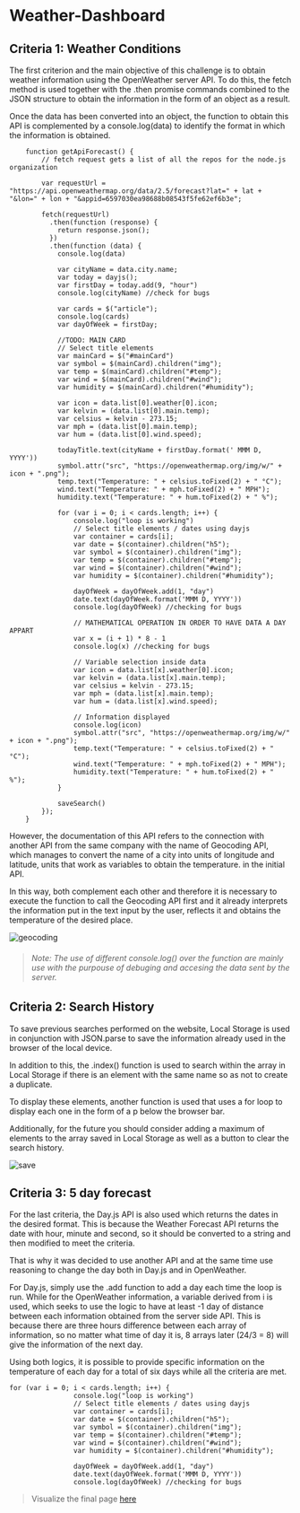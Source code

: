 # Weather-Dashboard
## Criteria 1: Weather Conditions
The first criterion and the main objective of this challenge is to obtain weather information using the OpenWeather server API. To do this, the fetch method is used together with the .then promise commands combined to the JSON structure to obtain the information in the form of an object as a result.

Once the data has been converted into an object, the function to obtain this API is complemented by a console.log(data) to identify the format in which the information is obtained.

```
    function getApiForecast() {
        // fetch request gets a list of all the repos for the node.js organization
        
        var requestUrl = "https://api.openweathermap.org/data/2.5/forecast?lat=" + lat + "&lon=" + lon + "&appid=6597030ea98688b08543f5fe62ef6b3e";
      
        fetch(requestUrl)
          .then(function (response) {
            return response.json();
          })
          .then(function (data) {
            console.log(data)

            var cityName = data.city.name;
            var today = dayjs();
            var firstDay = today.add(9, "hour")
            console.log(cityName) //check for bugs

            var cards = $("article");
            console.log(cards)
            var dayOfWeek = firstDay;

            //TODO: MAIN CARD
            // Select title elements
            var mainCard = $("#mainCard")
            var symbol = $(mainCard).children("img");
            var temp = $(mainCard).children("#temp");
            var wind = $(mainCard).children("#wind");
            var humidity = $(mainCard).children("#humidity");

            var icon = data.list[0].weather[0].icon;
            var kelvin = (data.list[0].main.temp);
            var celsius = kelvin - 273.15;
            var mph = (data.list[0].main.temp);
            var hum = (data.list[0].wind.speed);

            todayTitle.text(cityName + firstDay.format(' MMM D, YYYY'))
            symbol.attr("src", "https://openweathermap.org/img/w/" + icon + ".png");
            temp.text("Temperature: " + celsius.toFixed(2) + " °C");
            wind.text("Temperature: " + mph.toFixed(2) + " MPH");
            humidity.text("Temperature: " + hum.toFixed(2) + " %");
            
            for (var i = 0; i < cards.length; i++) {
                console.log("loop is working")
                // Select title elements / dates using dayjs
                var container = cards[i];
                var date = $(container).children("h5");
                var symbol = $(container).children("img");
                var temp = $(container).children("#temp");
                var wind = $(container).children("#wind");
                var humidity = $(container).children("#humidity");

                dayOfWeek = dayOfWeek.add(1, "day")
                date.text(dayOfWeek.format('MMM D, YYYY'))
                console.log(dayOfWeek) //checking for bugs

                // MATHEMATICAL OPERATION IN ORDER TO HAVE DATA A DAY APPART
                var x = (i + 1) * 8 - 1
                console.log(x) //checking for bugs

                // Variable selection inside data 
                var icon = data.list[x].weather[0].icon;
                var kelvin = (data.list[x].main.temp);
                var celsius = kelvin - 273.15;
                var mph = (data.list[x].main.temp);
                var hum = (data.list[x].wind.speed);

                // Information displayed
                console.log(icon)
                symbol.attr("src", "https://openweathermap.org/img/w/" + icon + ".png");
                temp.text("Temperature: " + celsius.toFixed(2) + " °C");
                wind.text("Temperature: " + mph.toFixed(2) + " MPH");
                humidity.text("Temperature: " + hum.toFixed(2) + " %");
            }

            saveSearch()
        });
    }
```

However, the documentation of this API refers to the connection with another API from the same company with the name of Geocoding API, which manages to convert the name of a city into units of longitude and latitude, units that work as variables to obtain the temperature. in the initial API.

In this way, both complement each other and therefore it is necessary to execute the function to call the Geocoding API first and it already interprets the information put in the text input by the user, reflects it and obtains the temperature of the desired place.

![geocoding](https://user-images.githubusercontent.com/118247139/213890473-d8d41e13-1dc8-4117-90aa-8e3fb3ef1b95.png)
> ###### Note: The use of different console.log() over the function are mainly use with the purpouse of debuging and accesing the data sent by the server.

## Criteria 2: Search History
To save previous searches performed on the website, Local Storage is used in conjunction with JSON.parse to save the information already used in the browser of the local device.

In addition to this, the .index() function is used to search within the array in Local Storage if there is an element with the same name so as not to create a duplicate.

To display these elements, another function is used that uses a for loop to display each one in the form of a p below the browser bar.

Additionally, for the future you should consider adding a maximum of elements to the array saved in Local Storage as well as a button to clear the search history.

![save](https://user-images.githubusercontent.com/118247139/213890549-1d70c51f-812b-4a4a-ad37-fd5c991c86ed.png)

## Criteria 3: 5 day forecast

For the last criteria, the Day.js API is also used which returns the dates in the desired format. This is because the Weather Forecast API returns the date with hour, minute and second, so it should be converted to a string and then modified to meet the criteria.

That is why it was decided to use another API and at the same time use reasoning to change the day both in Day.js and in OpenWeather.

For Day.js, simply use the .add function to add a day each time the loop is run. While for the OpenWeather information, a variable derived from i is used, which seeks to use the logic to have at least -1 day of distance between each information obtained from the server side API. This is because there are three hours difference between each array of information, so no matter what time of day it is, 8 arrays later (24/3 = 8) will give the information of the next day.

Using both logics, it is possible to provide specific information on the temperature of each day for a total of six days while all the criteria are met.

```
for (var i = 0; i < cards.length; i++) {
                console.log("loop is working")
                // Select title elements / dates using dayjs
                var container = cards[i];
                var date = $(container).children("h5");
                var symbol = $(container).children("img");
                var temp = $(container).children("#temp");
                var wind = $(container).children("#wind");
                var humidity = $(container).children("#humidity");

                dayOfWeek = dayOfWeek.add(1, "day")
                date.text(dayOfWeek.format('MMM D, YYYY'))
                console.log(dayOfWeek) //checking for bugs
```



> Visualize the final page [here](https://drums180.github.io/Weather-Dashboard/)
